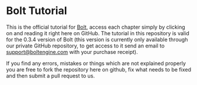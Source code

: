 # Bolt Tutorial

This is the official tutorial for [Bolt](http://www.boltengine.com/), access each chapter simply by clicking on and reading it right here on GitHub. The tutorial in this repository is valid for the 0.3.4 version of Bolt (this version is currently only available through our private GitHub repository, to get access to it send an email to support@boltengine.com with your purchase receipt).

If you find any errors, mistakes or things which are not explained properly you are free to fork the repository here on github, fix what needs to be fixed and then submit a pull request to us.  